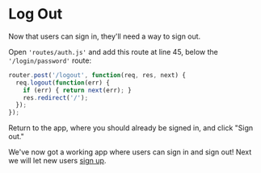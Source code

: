 # Log Out

Now that users can sign in, they'll need a way to sign out.

Open `'routes/auth.js'` and add this route at line 45, below the
`'/login/password'` route:

```js
router.post('/logout', function(req, res, next) {
  req.logout(function(err) {
    if (err) { return next(err); }
    res.redirect('/');
  });
});
```

Return to the app, where you should already be signed in, and click "Sign out."

We've now got a working app where users can sign in and sign out!  Next we
will let new users [sign up](../signup/).
